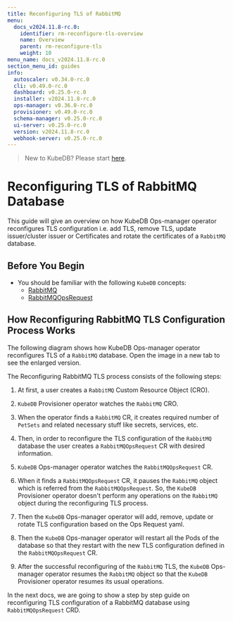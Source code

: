 ```yaml
---
title: Reconfiguring TLS of RabbitMQ
menu:
  docs_v2024.11.8-rc.0:
    identifier: rm-reconfigure-tls-overview
    name: Overview
    parent: rm-reconfigure-tls
    weight: 10
menu_name: docs_v2024.11.8-rc.0
section_menu_id: guides
info:
  autoscaler: v0.34.0-rc.0
  cli: v0.49.0-rc.0
  dashboard: v0.25.0-rc.0
  installer: v2024.11.8-rc.0
  ops-manager: v0.36.0-rc.0
  provisioner: v0.49.0-rc.0
  schema-manager: v0.25.0-rc.0
  ui-server: v0.25.0-rc.0
  version: v2024.11.8-rc.0
  webhook-server: v0.25.0-rc.0
---
```


> New to KubeDB? Please start [here](/docs/v2024.11.8-rc.0/README).

# Reconfiguring TLS of RabbitMQ Database

This guide will give an overview on how KubeDB Ops-manager operator reconfigures TLS configuration i.e. add TLS, remove TLS, update issuer/cluster issuer or Certificates and rotate the certificates of a `RabbitMQ` database.

## Before You Begin

- You should be familiar with the following `KubeDB` concepts:
  - [RabbitMQ](/docs/v2024.11.8-rc.0/guides/rabbitmq/concepts/rabbitmq)
  - [RabbitMQOpsRequest](/docs/v2024.11.8-rc.0/guides/rabbitmq/concepts/opsrequest)

## How Reconfiguring RabbitMQ TLS Configuration Process Works

The following diagram shows how KubeDB Ops-manager operator reconfigures TLS of a `RabbitMQ` database. Open the image in a new tab to see the enlarged version.

The Reconfiguring RabbitMQ TLS process consists of the following steps:

1. At first, a user creates a `RabbitMQ` Custom Resource Object (CRO).

2. `KubeDB` Provisioner  operator watches the `RabbitMQ` CRO.

3. When the operator finds a `RabbitMQ` CR, it creates required number of `PetSets` and related necessary stuff like secrets, services, etc.

4. Then, in order to reconfigure the TLS configuration of the `RabbitMQ` database the user creates a `RabbitMQOpsRequest` CR with desired information.

5. `KubeDB` Ops-manager operator watches the `RabbitMQOpsRequest` CR.

6. When it finds a `RabbitMQOpsRequest` CR, it pauses the `RabbitMQ` object which is referred from the `RabbitMQOpsRequest`. So, the `KubeDB` Provisioner  operator doesn't perform any operations on the `RabbitMQ` object during the reconfiguring TLS process.  

7. Then the `KubeDB` Ops-manager operator will add, remove, update or rotate TLS configuration based on the Ops Request yaml.

8. Then the `KubeDB` Ops-manager operator will restart all the Pods of the database so that they restart with the new TLS configuration defined in the `RabbitMQOpsRequest` CR.

9. After the successful reconfiguring of the `RabbitMQ` TLS, the `KubeDB` Ops-manager operator resumes the `RabbitMQ` object so that the `KubeDB` Provisioner  operator resumes its usual operations.

In the next docs, we are going to show a step by step guide on reconfiguring TLS configuration of a RabbitMQ database using `RabbitMQOpsRequest` CRD.